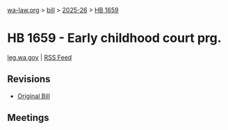 [wa-law.org](/) > [bill](/bill/) > [2025-26](/bill/2025-26/) > [HB 1659](/bill/2025-26/hb/1659/)

# HB 1659 - Early childhood court prg.
[leg.wa.gov](https://app.leg.wa.gov/billsummary?BillNumber=1659&Year=2025&Initiative=false) | [RSS Feed](./rss.xml)

## Revisions
* [Original Bill](1/)

## Meetings
